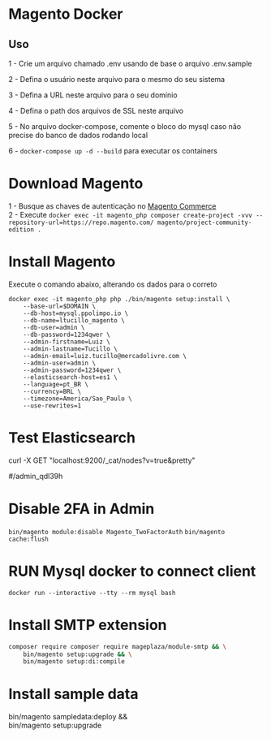 # Magento Docker

## Uso

1 - Crie um arquivo chamado .env usando de base o arquivo .env.sample  

2 - Defina o usuário neste arquivo para o mesmo do seu sistema

3 - Defina a URL neste arquivo para o seu domínio

4 - Defina o path dos arquivos de SSL neste arquivo

5 - No arquivo docker-compose, comente o bloco do mysql caso não precise do banco de dados rodando local

6 - `docker-compose up -d --build` para executar os containers

# Download Magento
1 - Busque as chaves de autenticação no [Magento Commerce](https://marketplace.magento.com/customer/accessKeys/) \
2 - Execute `docker exec -it magento_php composer create-project -vvv --repository-url=https://repo.magento.com/ magento/project-community-edition .`

# Install Magento
Execute o comando abaixo, alterando os dados para o correto
```
docker exec -it magento_php php ./bin/magento setup:install \
    --base-url=$DOMAIN \
    --db-host=mysql.ppolimpo.io \
    --db-name=ltucillo_magento \
    --db-user=admin \
    --db-password=1234qwer \
    --admin-firstname=Luiz \
    --admin-lastname=Tucillo \
    --admin-email=luiz.tucillo@mercadolivre.com \
    --admin-user=admin \
    --admin-password=1234qwer \
    --elasticsearch-host=es1 \
    --language=pt_BR \
    --currency=BRL \
    --timezone=America/Sao_Paulo \
    --use-rewrites=1
```

# Test Elasticsearch
curl -X GET "localhost:9200/_cat/nodes?v=true&pretty"

#/admin_qdl39h

# Disable 2FA in Admin
`bin/magento module:disable Magento_TwoFactorAuth`
`bin/magento cache:flush`

# RUN Mysql docker to connect client
`docker run --interactive --tty --rm mysql bash`

# Install SMTP extension
```bash
composer require composer require mageplaza/module-smtp && \
    bin/magento setup:upgrade && \
    bin/magento setup:di:compile
```

# Install sample data
bin/magento sampledata:deploy && \
    bin/magento setup:upgrade
